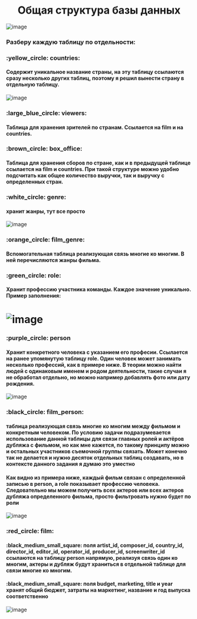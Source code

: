 <h1 align="center">Общая структура базы данных</h1>


![image](https://user-images.githubusercontent.com/104313537/224201910-b5d3e9e4-718f-4dd7-a817-a0c1c5aa2f9d.png)

<h3>Разберу каждую таблицу по отдельности:</h3>
<h3>:yellow_circle: countries:</h3>
<h4>Содержит уникальное название страны, на эту таблицу ссылаются сразу несколько других таблиц, поэтому я решил вынести страну в отдельную таблицу. </h4>

![image](https://user-images.githubusercontent.com/104313537/224197109-9075e0d3-be72-40ad-a6f7-928e0c08120a.png)

<h3>:large_blue_circle: viewers:</h3>
<h4>Таблица для хранения зрителей по странам. Ссылается на film и на countries.</h4>
<h3>:brown_circle: box_office:</h3>
<h4>Таблица для хранения сборов по стране, как и в предыдущей таблице ссылается на film и countries. При такой структуре можно удобно подсчитать как общее количество выручки, так и выручку с определенных стран.</h4>
<h3>:white_circle: genre:</h3>
<h4>хранит жанры, тут все просто</h4>

![image](https://user-images.githubusercontent.com/104313537/224197005-42246027-4df3-4f74-a012-0aa728271fd4.png)

<h3>:orange_circle: film_genre:</h3>
<h4>Вспомогательная таблица реализующая связь многие ко многим. В ней перечисляются жанры фильма.</h4>
<h3>:green_circle: role:</h3>
<h4>Хранит профессию участника команды. Каждое значение уникально. Пример заполнения:</h4>

# ![image](https://user-images.githubusercontent.com/104313537/224196802-17916a1b-40e6-4703-ac99-d682d42e8eaa.png)

<h3>:purple_circle: person</h3>
<h4>Хранит конкретного человека с указанием его професии. Ссылается на ранее упомянутую таблицу role. Один человек может занимать несколько профессий, как в примере ниже. В теории можно найти людей с одинаковым именем и родом деятельности, такие случаи я не обработал отдельно, но можно например добавлять фото или дату рождения.</h4>

![image](https://user-images.githubusercontent.com/104313537/224197775-ee5bd870-50cf-4d77-bbbc-256e1849879e.png)

<h3>:black_circle: film_person:</h3>
<h4>таблица реализующая связь многие ко многим между фильмом и конкретным человеком. По условию задачи подразумевается использование данной таблицы для связи главных ролей и актёров дубляжа с фильмом, но как мне кажется, по такому принципу можно и остальных участников съемочной группы связать. Может конечно так не делается и нужно десяток отдельных таблиц создавать, но в контексте данного задания я думаю это уместно</h4>
<h4>Как видно из примера ниже, каждый фильм связан с определенной записью в person, а role показывает профессию человека.
Следовательно мы можем получить всех актеров или всех актеров дубляжа определенного фильма, просто фильтровать нужно будет по роли</h4>


![image](https://user-images.githubusercontent.com/104313537/224202955-fe6a32c1-93f0-4816-8f36-994a1047c8f4.png)


<h3>:red_circle: film:</h3>
<h4>:black_medium_small_square: поля artist_id, composer_id, country_id, director_id, editor_id, operator_id, producer_id, screenwriter_id ссылаются на таблицу person напрямую, реализуя связь один ко многим, актеры и дубляж будут храниться в отдельной таблице для связи многие ко многим.</h4>
<h4>:black_medium_small_square: поля budget, marketing, title и year хранят общий бюджет, затраты на маркетинг, название и год выпуска соответственно</h4>

![image](https://user-images.githubusercontent.com/104313537/224200071-5247f7b2-3829-4c97-b8b8-c69164ea949a.png)

